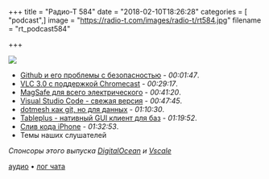 +++
title = "Радио-Т 584"
date = "2018-02-10T18:26:28"
categories = [ "podcast",]
image = "https://radio-t.com/images/radio-t/rt584.jpg"
filename = "rt_podcast584"

+++

![](https://radio-t.com/images/radio-t/rt584.jpg)

- [Github и его проблемы с безопасностью](https://donatstudios.com/GithubsTotalSecurityFacepalm) - *00:01:47*.
- [VLC 3.0 с поддержкой Chromecast](https://www.cnet.com/news/vlc-3-0-launches-for-all-platforms-finally-gets-chromecast-support/) - *00:29:17*.
- [MagSafe для всего электрического](https://9to5toys.com/2018/02/09/tug-is-the-magsafe-connector/) - *00:41:20*.
- [Visual Studio Code - свежая версия](https://code.visualstudio.com/updates/v1_20) - *00:47:45*.
- [dotmesh как git, но для данных](https://github.com/dotmesh-io/dotmesh) - *01:10:30*.
- [Tableplus - нативный GUI клиент для баз](https://medium.com/tableplus/modern-native-tool-for-relational-database-79efc35b647d) - *01:19:52*.
- [Слив кода iPhone](https://www.engadget.com/2018/02/08/crucial-iphone-source-code-posted-in-unprecedented-leak/) - *01:32:53*.
- Темы наших слушателей

*Спонсоры этого выпуска [DigitalOcean](https://www.digitalocean.com) и [Vscale](http://bit.ly/radio-t_vscale)*

[аудио](http://cdn.radio-t.com/rt_podcast584.mp3) • [лог чата](http://chat.radio-t.com/logs/radio-t-584.html)
<audio src="http://cdn.radio-t.com/rt_podcast584.mp3" preload="none"></audio>